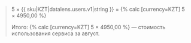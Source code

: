 > 5 × {{ sku|KZT|datalens.users.v1|string }} = {% calc [currency=KZT] 5 × 4950,00 %}
>
> Итого: {% calc [currency=KZT] 5 × 4950,00 %} — стоимость использования сервиса за август.
